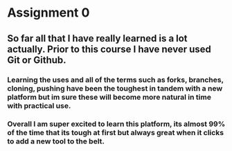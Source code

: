 # Assignment 0 
## So far all that I have really learned is a lot actually. Prior to this course I have never used Git or Github.
### Learning the uses and all of the terms such as forks, branches, cloning, pushing have been the toughest in tandem with a new platform but im sure these will become more natural in time with practical use. 
### Overall I am super excited to learn this platform, its almost 99% of the time that its tough at first but always great when it clicks to add a new tool to the belt.
